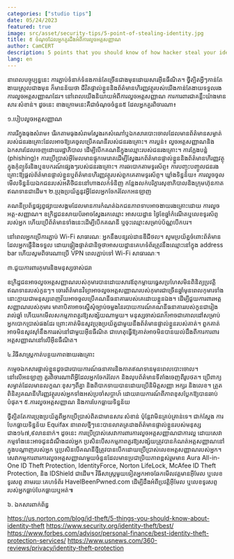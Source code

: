 ```yaml
---
categories: ["studio tips"]
date: 05/24/2023
featured: true
image: src/asset/security-tips/5-point-of-stealing-identity.jpg
title: ៥ ចំណុចដែលអ្នកគួរដឹងអំពីការលួចអត្តសញ្ញាណ
author: CamCERT
description: 5 points that you should know of how hacker steal your identity to access your information
lang: en
---
```


នាពេលបច្ចុប្បន្ននេះ ការភ្ជាប់ទំនាក់ទំនងកាន់តែច្រើនជាងមុនដោយសារអ៊ីនធឺណិត។ ថ្វីត្បិតអ្វីៗកាន់តែងាយស្រួលជាងមុន ក៏មានន័យថា ជីវិតផ្ទាល់ខ្លួននិងព័ត៌មានហិរញ្ញវត្ថុរបស់យើងកាន់តែងាយទទួលរងការលួចអត្តសញ្ញាណដែរ។ នៅពេលយើងនិយាយអំពីការលួចអត្តសញ្ញាណ ការការពារជាគន្លឹះយ៉ាងមានសារៈសំខាន់។ ដូចនេះ ខាងក្រោមនេះគឺជាចំណុចចំនួន៥ ដែលអ្នកគួរពិចារណា៖

១.បៀបលួចអត្តសញ្ញាណ

ការរើក្នុងធុងសំរាម៖ រើរកតាមធុងសំរាមស្វែងរកសំណៅឬឯកសារបោះចោលដែលមានព័ត៌មានសម្ងាត់របស់ជនរងគ្រោះដែលអាចឱ្យគេចូលប្រើគណនីរបស់ជនរងគ្រោះ។
ការប្លន់៖ លួចអត្តសញ្ញាណនិងឯកសារដែលចេញដោយរដ្ឋាភិបាល ដើម្បីបើកគណនីក្នុងឈ្មោះរបស់ជនរងគ្រោះ។
ការក្លែងបន្លំ (phishing)៖ ការប្រើប្រាស់អ៊ីមែលមានផ្ទុកមេរោគដើម្បីស្វែងរកព័ត៌មានផ្ទាល់ខ្លួននិងព័ត៌មានហិរញ្ញវត្ថុក្នុងកុំព្យូទ័រនិងឬឧបករណ៍ផ្សេងៗរបស់ជនរងគ្រោះ។
ការឆបោកតាមទូរស័ព្ទ៖ ការបញ្ចុះបញ្ចូលជនរងគ្រោះឱ្យផ្តល់ព័ត៌មានផ្ទាល់ខ្លួនឬព័ត៌មានហិរញ្ញវត្ថុរបស់ពួកគេតាមទូរស័ព្ទ។
ឃ្លាំងទិន្នន័យ៖ ការលួចចូលមើលទិន្នន័យឯកជនរបស់អតិថិជននៅហាងលក់ទំនិញ កន្លែងលក់បរិក្ខារសុខាភិបាលនិងក្រុមហ៊ុនកាតឥណទានជាដើម។
២.ប្រុងប្រយ័ត្ននូវអ្វីដែលអ្នកចែករំលែកអនឡាញ

គណនីប្រព័ន្ធផ្សព្វផ្សាយសង្គមដែលមានការកំណត់ឯកជនភាពទាបអាចងាយរងគ្រោះដោយ ការលួចអត្ត-សញ្ញាណ។ ឧក្រិដ្ឋជនសាយប័រអាចស្វែងរកឈ្មោះ អាសយដ្ឋាន ថ្ងៃខែឆ្នាំកំណើតឬលេខទូរស័ព្ទរបស់អ្នក ហើយប្រើព័ត៌មានទាំងនេះដើម្បីបើកគណនី ឬចុះឈ្មោះសម្រាប់ប័ណ្ណបើកបរ។

នៅពេលអ្នកប្រើការភ្ជាប់ Wi-Fi សាធារណៈ អ្នកនឹងបន្សល់ដានឌីជីថល។ សូមប្រយ័ត្នចំពោះព័ត៌មានដែលអ្នកផ្ញើនិងទទួល ដោយផ្ទៀងផ្ទាត់ជានិច្ចថាអាសយដ្ឋានគេហទំព័រត្រូវនឹងឈ្មោះនៅក្នុង address bar ហើយសូមពិចារណាប្រើ VPN ពេលភ្ជាប់ទៅ Wi-Fi សាធារណៈ។

៣.ជួយការពារកុមារនិងមនុស្សចាស់ជរា

ឧក្រិដ្ឋជនអាចលួចអត្តសញ្ញាណរបស់កុមារបានដោយសារឪពុកម្តាយធ្វេសប្រហែស ​មិនពិនិត្យប្រវត្តិឥណទានរបស់កូនៗ។ ចោរព័ត៌មានវិទ្យាអាចលួចអត្តសញ្ញាណរបស់កុមារជាច្រើនឆ្នាំមុនពេលកុមារទាំងនោះក្លាយជាមនុស្សពេញវ័យអាចចូលប្រើគណនីធនាគាររបស់គេដោយខ្លួនឯង។ ដើម្បីជួយការពារអត្តសញ្ញាណរបស់កុមារ មាតាបិតាអាចស្នើសុំច្បាប់ចម្លងនៃរបាយការណ៍គណនីធនាគាររបស់កូនជារៀងរាល់ឆ្នាំ ហើយរកមើលសកម្មភាពគួរឱ្យសង្ស័យណាមួយ។ មនុស្សចាស់ជរាក៏អាចជាគោលដៅសម្រាប់អ្នកបោកប្រាស់ផងដែរ ព្រោះគាត់មិនសូវប្រុងប្រយ័ត្នជាមួយនឹងព័ត៌មានផ្ទាល់ខ្លួនរបស់គាត់។ ពួកគាត់អាចមិនសូវស៊ាំនឹងការរស់នៅជាមួយអ៊ីនធឺណិត ជាហេតុធ្វើឱ្យគាត់អាចមិនបានយល់ដឹងពីការការពារអត្តសញ្ញាណនៅលើអ៊ីនធឺណិត។

៤.វិធីសាស្រ្តកាត់បន្ថយភាពងាយរងគ្រោះ

កម្ទេចឯកសារផ្ទាល់ខ្លួនដូចជារបាយការណ៍ធនាគារនិងកាតឥណទានមុនពេលបោះចោល។
នៅលើអនឡាញ គួរពិចារណាពីអ្វីដែលអ្នកចែករំលែក និងលុបព័ត៌មានទីតាំងចេញពីរូបថត។
ប្រើពាក្យសម្ងាត់ដែលមានលក្ខណៈខុសៗពីគ្នា និងពិបាកទាយបានដោយប្រើនិមិត្តសញ្ញា អក្សរ និងលេខ។
ត្រួតពិនិត្យគណនីហិរញ្ញវត្ថុរបស់អ្នកទាំងអស់ប្រចាំសប្តាហ៍ ដោយរាយការណ៍ពីភាពខុសប្លែកឱ្យបានឆាប់បំផុត។
៥.ការលួចអត្តសញ្ញាណ និងការបែកធ្លាយទិន្នន័យ

ថ្វីត្បិតតែការប្រុងប្រយ័ត្នពីអ្នកប្រើប្រាស់ពិតជាមានសារៈសំខាន់ ប៉ុន្តែវាមិនគ្រប់គ្រាន់ទេ។ ជាក់ស្ដែង ការបែកធ្លាយទិន្នន័យ Equifax នាពេលថ្មីៗនេះបានលាតត្រដាងព័ត៌មានផ្ទាល់ខ្លួនរបស់មនុស្សជាង១៤៧,៩លាននាក់។ ដូចនេះ ការប្រើប្រាស់សេវាការពារការលួចអត្តសញ្ញាណជាការល្អ ដោយសេវាកម្មទាំងនេះអាចជូនដំណឹងដល់អ្នក ប្រសិនបើសកម្មភាពគួរឱ្យសង្ស័យត្រូវបានកំណត់អត្តសញ្ញាណនៅក្នុងបណ្តាញរបស់អ្នក ឬប្រសិនបើគណនីថ្មីត្រូវបានបើកដោយប្រើប្រាស់លេខអត្តសញ្ញាណរបស់អ្នក។ សេវាកម្មការពារការលួចអត្តសញ្ញាណមួយចំនួនដែលមានប្រជាប្រិយភាពខ្ពស់រួមមាន Aura All-in-One ID Theft Protection, IdentityForce, Norton LifeLock, McAfee ID Theft Protection, និង IDShield ជាដើម។ វិធីសាស្ត្រមួយទៀតអ្នកអាចឆែកមើលវត្តមានអ៊ីមែល ឬលេខទូរសព្ទ តាមរយៈគេហទំព័រ HaveIBeenPwned.com ដើម្បីដឹងអំពីប្រវត្តិអ៊ីមែល ឬលេខទូរសព្ទរបស់អ្នកធ្លាប់បែកធ្លាយឬអត់៕

៦. ឯកសារពាក់ព័ន្ធ

https://us.norton.com/blog/id-theft/5-things-you-should-know-about-identity-theft
https://www.security.org/identity-theft/best/
https://www.forbes.com/advisor/personal-finance/best-identity-theft-protection-services/
https://www.usnews.com/360-reviews/privacy/identity-theft-protection
